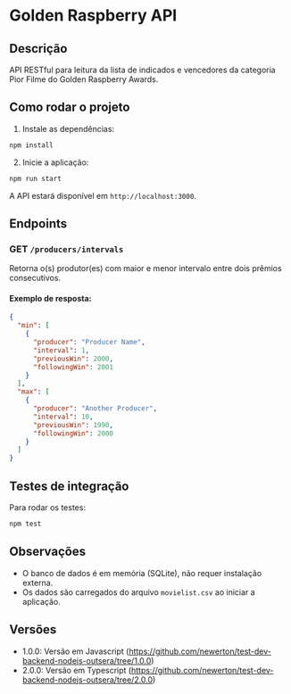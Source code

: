 # Golden Raspberry API

## Descrição
API RESTful para leitura da lista de indicados e vencedores da categoria Pior Filme do Golden Raspberry Awards.

## Como rodar o projeto

1. Instale as dependências:

```sh
npm install
```

2. Inicie a aplicação:

```sh
npm run start
```

A API estará disponível em `http://localhost:3000`.

## Endpoints

### GET `/producers/intervals`
Retorna o(s) produtor(es) com maior e menor intervalo entre dois prêmios consecutivos.

#### Exemplo de resposta:
```json
{
  "min": [
    {
      "producer": "Producer Name",
      "interval": 1,
      "previousWin": 2000,
      "followingWin": 2001
    }
  ],
  "max": [
    {
      "producer": "Another Producer",
      "interval": 10,
      "previousWin": 1990,
      "followingWin": 2000
    }
  ]
}
```

## Testes de integração

Para rodar os testes:

```sh
npm test
```

## Observações
- O banco de dados é em memória (SQLite), não requer instalação externa.
- Os dados são carregados do arquivo `movielist.csv` ao iniciar a aplicação.

## Versões
- 1.0.0: Versão em Javascript (https://github.com/newerton/test-dev-backend-nodejs-outsera/tree/1.0.0)
- 2.0.0: Versão em Typescript (https://github.com/newerton/test-dev-backend-nodejs-outsera/tree/2.0.0)
